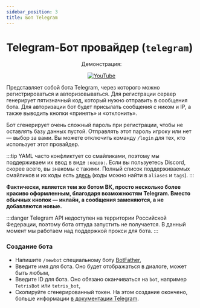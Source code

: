 ```yaml
---
sidebar_position: 3
title: Бот Telegram
---
```


# Telegram-Бот провайдер (`telegram`)

<center>
Демонстрация: 

[![YouTube](https://img.youtube.com/vi/yeyHMPUtaoA/0.jpg)](https://www.youtube.com/watch?v=yeyHMPUtaoA)

</center>

Представляет собой бота Telegram, через которого можно регистрироваться и авторизовываться.
Для регистрации сервер генерирует пятизначный код, который нужно отправить в сообщения бота. Для авторизации бот будет присылать сообщения с ником и IP, а также выводить кнопки «принять» и «отклонить».

Бот сгенерирует очень сложный пароль при регистрации, чтобы не оставлять базу данных пустой. Отправлять этот пароль игроку или нет — выбор за вами. Вы можете отключить команду `/login` для тех, кто использует этот провайдер.

:::tip
YAML часто конфликтует со смайликами, поэтому мы поддерживаем их ввод в виде `:кодов:`.
Если вы пользуетесь Discord, скорее всего, вы знакомы с такими.
Полный список поддерживаемых смайликов и их коды есть [здесь](https://mirror.baronessdev.ru/docs/emojis.json) (коды можно найти в `aliases` и `tags`).
:::

**Фактически, является тем же ботом ВК, просто несколько более красиво оформленным, благодаря возможностям Telegram.
Вместо обычных кнопок — инлайн, а сообщения заменяются, а не добавляются новые.**

:::danger
Telegram API недоступен на территории Российской Федерации, поэтому бота оттуда запустить не получается. 
В данный момент мы работаем над поддержкой прокси для бота.
:::

### Создание бота

- Напишите `/newbot` специальному боту [BotFather](https://t.me/botfather),
- Введите имя для бота. Оно будет отображаться в диалоге, может быть любым,
- Введите ID для бота. Оно обязано оканчиваться на `bot`, например `TetrisBot` или `tetris_bot`,
- Скопируйте сгенерированный токен. На этом создание окончено, больше информации [в документации Telegram](https://tlgrm.ru/docs/bots#botfather).